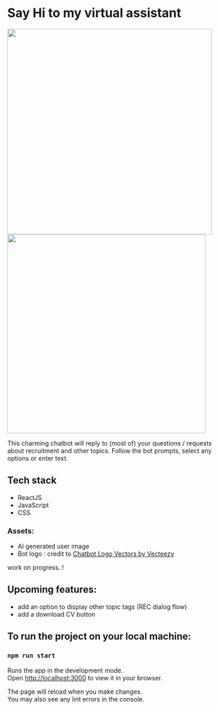 # Say Hi to my virtual assistant
<img src="https://github.com/NotYourTypicalDeveloper/carolineVirtualAssistant/assets/41584108/2498a26c-1f62-4645-a98d-3dcec1b5be2c"  width="465px">
<img src="https://github.com/NotYourTypicalDeveloper/carolineVirtualAssistant/assets/41584108/b7326c29-d7d7-4db2-bd5b-e18fdf6600c6"  width="450px">

This charming chatbot will reply to (most of) your questions / requests about recruitment and other topics.
Follow the bot prompts, select any options or enter text.

## Tech stack

- ReactJS
- JavaScript
- CSS

### Assets:

- AI generated user image
- Bot logo : credit to <a href="https://www.vecteezy.com/free-vector/chatbot-logo">Chatbot Logo Vectors by Vecteezy</a>

work on progress..!

## Upcoming features:

- add an option to display other topic tags (REC dialog flow)
- add a download CV button

## To run the project on your local machine:

### `npm run start`

Runs the app in the development mode.\
Open [http://localhost:3000](http://localhost:3000) to view it in your browser.

The page will reload when you make changes.\
You may also see any lint errors in the console.
